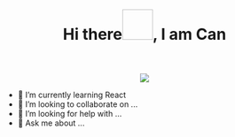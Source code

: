 <h1 align="center"> Hi there<img src"" width="55px" height="55px">,  I am Can </h1>
<h3 align="center">      </h3>
<br>
<p align="center">
  <img src="https://readme-typing-svg.herokuapp.com/?lines=CAN++KOTAMAN;Student;Frontend++Developer;Programmer&font=Fira%20Code&center=true&width=400&height=70">
</p>

- 🌱 I’m currently learning React
- 👯 I’m looking to collaborate on ...
- 🤔 I’m looking for help with ...
- 💬 Ask me about ...

